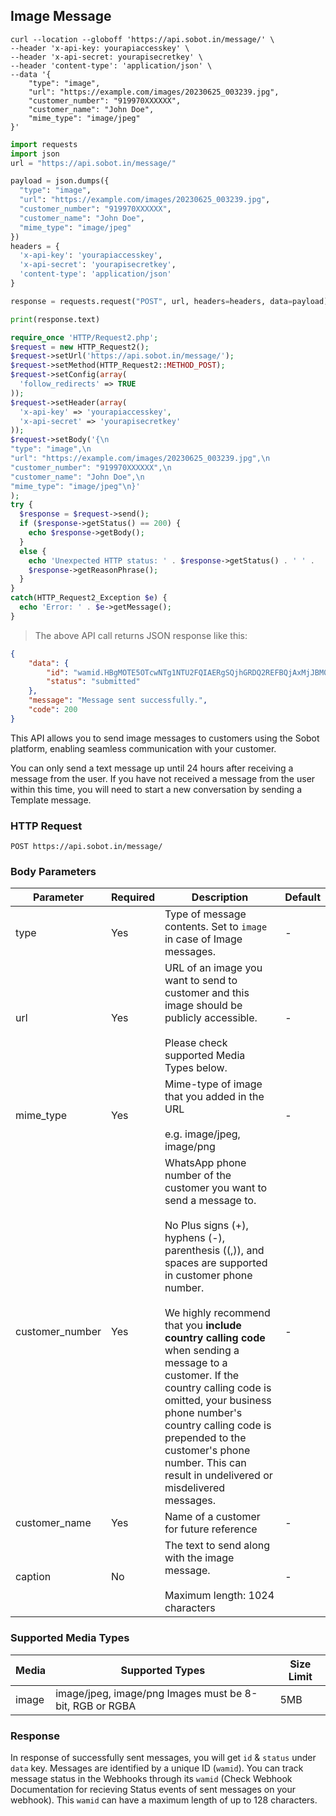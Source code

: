 ## Image Message
```shell
curl --location --globoff 'https://api.sobot.in/message/' \
--header 'x-api-key: yourapiaccesskey' \
--header 'x-api-secret: yourapisecretkey' \
--header 'content-type': 'application/json' \
--data '{
    "type": "image",
    "url": "https://example.com/images/20230625_003239.jpg",
    "customer_number": "919970XXXXXX",
    "customer_name": "John Doe",
    "mime_type": "image/jpeg"
}'
```

```python
import requests
import json
url = "https://api.sobot.in/message/"

payload = json.dumps({
  "type": "image",
  "url": "https://example.com/images/20230625_003239.jpg",
  "customer_number": "919970XXXXXX",
  "customer_name": "John Doe",
  "mime_type": "image/jpeg"
})
headers = {
  'x-api-key': 'yourapiaccesskey',
  'x-api-secret': 'yourapisecretkey',
  'content-type': 'application/json'
}

response = requests.request("POST", url, headers=headers, data=payload)

print(response.text)
```

```php
require_once 'HTTP/Request2.php';
$request = new HTTP_Request2();
$request->setUrl('https://api.sobot.in/message/');
$request->setMethod(HTTP_Request2::METHOD_POST);
$request->setConfig(array(
  'follow_redirects' => TRUE
));
$request->setHeader(array(
  'x-api-key' => 'yourapiaccesskey',
  'x-api-secret' => 'yourapisecretkey'
));
$request->setBody('{\n    
"type": "image",\n    
"url": "https://example.com/images/20230625_003239.jpg",\n    
"customer_number": "919970XXXXXX",\n    
"customer_name": "John Doe",\n    
"mime_type": "image/jpeg"\n}'
);
try {
  $response = $request->send();
  if ($response->getStatus() == 200) {
    echo $response->getBody();
  }
  else {
    echo 'Unexpected HTTP status: ' . $response->getStatus() . ' ' .
    $response->getReasonPhrase();
  }
}
catch(HTTP_Request2_Exception $e) {
  echo 'Error: ' . $e->getMessage();
}

```

> The above API call returns JSON response like this:

```json
{
    "data": {
        "id": "wamid.HBgMOTE5OTcwNTg1NTU2FQIAERgSQjhGRDQ2REFBQjAxMjJBM0Q1AA==",
        "status": "submitted"
    },
    "message": "Message sent successfully.",
    "code": 200
}
```
This API allows you to send image messages to customers using the Sobot platform, enabling seamless communication with your customer.

<aside class="warning">
You can only send a text message up until 24 hours after receiving a message from the user. If you have not received a message from the user within this time, you will need to start a new conversation by sending a Template message.
</aside>

### HTTP Request

`POST https://api.sobot.in/message/`

### Body Parameters

Parameter | Required | Description | Default
--------- | ------- | ----------- | ---------------
type | Yes | Type of message contents. Set to ```image``` in case of Image messages. | -
url | Yes | URL of an image you want to send to customer and this image should be publicly accessible. <br /><br /> Please check supported Media Types below.| - 
mime_type | Yes | Mime-type of image that you added in the URL <br /><br /> e.g. image/jpeg, image/png | -
customer_number | Yes| WhatsApp phone number of the customer you want to send a message to. <br /> <br />No Plus signs (+), hyphens (-), parenthesis ((,)), and spaces are supported in customer phone number. <br /><br /> We highly recommend that you **include country calling code** when sending a message to a customer. If the country calling code is omitted, your business phone number's country calling code is prepended to the customer's phone number. This can result in undelivered or misdelivered messages. | -
customer_name | Yes | Name of a customer for future reference | -
caption | No | The text to send along with the image message.<br/> <br/> Maximum length: 1024 characters | -


### Supported Media Types

| Media     | Supported Types| Size Limit |
|-----------|----------------|-----------|
| image | image/jpeg, image/png Images must be 8-bit, RGB or RGBA | 5MB |

### Response
In response of successfully sent messages, you will get ```id``` & ```status``` under ```data``` key. Messages are identified by a unique ID (```wamid```). You can track message status in the Webhooks through its ```wamid```  (Check Webhook Documentation for recieving Status events of sent messages on your webhook). This ```wamid``` can have a maximum length of up to 128 characters.

